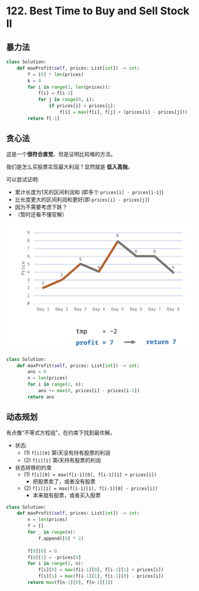 # 122. Best Time to Buy and Sell Stock II

## 暴力法

```python
class Solution:
    def maxProfit(self, prices: List[int]) -> int:
        f = [0] * len(prices)
        k = 0
        for i in range(1, len(prices)):
            f[i] = f[i-1]
            for j in range(0, i):
                if prices[i] > prices[j]:
                    f[i] = max(f[i], f[j] + (prices[i] - prices[j]))
        return f[-1]
```


## 贪心法

这是一个**很符合直觉**，但是证明比较难的方法。

我们是怎么买股票实现最大利润？显然就是 **低入高抛**。

可以尝试证明: 
- 累计长度为1天的区间利润和 (即多个 `prices[i] - prices[i-1]`) 
- 比长度更大的区间利润和更好(即 `prices[i] - prices[j]`)
- 因为不需要考虑下跌？
- （暂时还看不懂官解）

![](2024-03-19-13-40-27.png)

```python
class Solution:
    def maxProfit(self, prices: List[int]) -> int:
        ans = 0
        n = len(prices)
        for i in range(1, n):
            ans += max(0, prices[i] - prices[i-1])
        return ans
```

## 动态规划

有点像“不等式方程组”，在约束下找到最优解。

- 状态:
  - (1) `f[i][0]` 第i天没有持有股票的利润
  - (2) `f[i][1]` 第i天持有股票的利润
- 状态转移的约束
  - (1) `f[i][0] = max(f[i-1][0], f[i-1][1] + prices[i])`
    - 把股票卖了，或者没有股票
  - (2) `f[i][1] = max(f[i-1][1], f[i-1][0] - prices[i])`
    - 本来就有股票，或者买入股票


```python
class Solution:
    def maxProfit(self, prices: List[int]) -> int:
        n = len(prices)
        f = []
        for _ in range(n):
            f.append([0] * 2)

        f[0][0] = 0
        f[0][1] = -prices[0]
        for i in range(1, n):
            f[i][0] = max(f[i-1][0], f[i-1][1] + prices[i])
            f[i][1] = max(f[i-1][1], f[i-1][0] - prices[i])
        return max(f[n-1][0], f[n-1][1])
```


